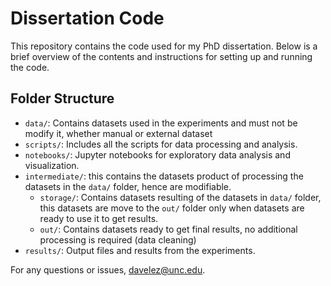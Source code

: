 # Dissertation Code

This repository contains the code used for my PhD dissertation. Below is a brief overview of the contents and instructions for setting up and running the code.

## Folder Structure

- `data/`: Contains datasets used in the experiments and must not be modify it, whether manual or external dataset 
- `scripts/`: Includes all the scripts for data processing and analysis.
- `notebooks/`: Jupyter notebooks for exploratory data analysis and visualization.
- `intermediate/`: this contains the datasets product of processing the datasets in the `data/` folder, hence are modifiable.
    - `storage/`: Contains datasets resulting of the datasets in `data/` folder, this datasets are move to the `out/` folder    only when datasets are ready to use it to get results.
    - `out/`: Contains datasets ready to get final results, no additional processing is required (data cleaning)
- `results/`: Output files and results from the experiments.



For any questions or issues, davelez@unc.edu.
